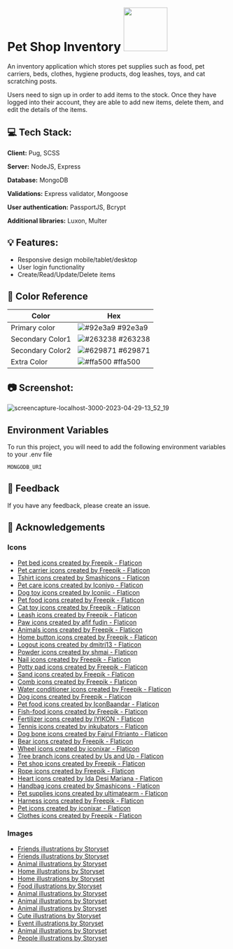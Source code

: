 # Pet Shop Inventory <img src="https://user-images.githubusercontent.com/79658534/235299023-3adc13ba-ea87-4602-9d32-18cb0dc1a1ad.png" width='100px'/>

An inventory application which stores pet supplies such as food, pet carriers, beds, clothes, hygiene products, dog leashes, toys, and cat scratching posts.

Users need to sign up in order to add items to the stock. Once they have logged into their account, they are able to add new items, delete them, and edit the details of the items.

## :computer: Tech Stack:

**Client:** Pug, SCSS

**Server:** NodeJS, Express

**Database:** MongoDB

**Validations:** Express validator, Mongoose

**User authentication:** PassportJS, Bcrypt

**Additional libraries:** Luxon, Multer

## :bulb: Features:

- Responsive design mobile/tablet/desktop
- User login functionality
- Create/Read/Update/Delete items

## :art: Color Reference

| Color            | Hex                                                              |
| ---------------- | ---------------------------------------------------------------- |
| Primary color    | ![#92e3a9](https://via.placeholder.com/10/92e3a9?text=+) #92e3a9 |
| Secondary Color1 | ![#263238](https://via.placeholder.com/10/263238?text=+) #263238 |
| Secondary Color2 | ![#629871](https://via.placeholder.com/10/629871?text=+) #629871 |
| Extra Color      | ![#ffa500](https://via.placeholder.com/10/ffa500?text=+) #ffa500 |

## :camera: Screenshot:

![screencapture-localhost-3000-2023-04-29-13_52_19](https://user-images.githubusercontent.com/79658534/235298921-7901d414-e8e5-44a3-a817-e692a625a4d2.png)


## Environment Variables

To run this project, you will need to add the following environment variables to your .env file

`MONGODB_URI`

## :speech_balloon: Feedback

If you have any feedback, please create an issue.

## :loudspeaker: Acknowledgements

### Icons

- <a href="https://www.flaticon.com/free-icons/pet-bed" title="pet bed icons">Pet bed icons created by Freepik - Flaticon</a>
- <a href="https://www.flaticon.com/free-icons/pet-carrier" title="pet carrier icons">Pet carrier icons created by Freepik - Flaticon</a>
- <a href="https://www.flaticon.com/free-icons/tshirt" title="tshirt icons">Tshirt icons created by Smashicons - Flaticon</a>
- <a href="https://www.flaticon.com/free-icons/pet-care" title="pet care icons">Pet care icons created by Iconiyo - Flaticon</a>
- <a href="https://www.flaticon.com/free-icons/dog-toy" title="dog toy icons">Dog toy icons created by Iconiic - Flaticon</a>
- <a href="https://www.flaticon.com/free-icons/pet-food" title="pet food icons">Pet food icons created by Freepik - Flaticon</a>
- <a href="https://www.flaticon.com/free-icons/cat-toy" title="cat toy icons">Cat toy icons created by Freepik - Flaticon</a>
- <a href="https://www.flaticon.com/free-icons/leash" title="leash icons">Leash icons created by Freepik - Flaticon</a>
- <a href="https://www.flaticon.com/free-icons/paw" title="paw icons">Paw icons created by afif fudin - Flaticon</a>
- <a href="https://www.flaticon.com/free-icons/animals" title="animals icons">Animals icons created by Freepik - Flaticon</a>
- <a href="https://www.flaticon.com/free-icons/home-button" title="home button icons">Home button icons created by Freepik - Flaticon</a>
- <a href="https://www.flaticon.com/free-icons/logout" title="logout icons">Logout icons created by dmitri13 - Flaticon</a>
- <a href="https://www.flaticon.com/free-icons/powder" title="powder icons">Powder icons created by shmai - Flaticon</a>
- <a href="https://www.flaticon.com/free-icons/nail" title="nail icons">Nail icons created by Freepik - Flaticon</a>
- <a href="https://www.flaticon.com/free-icons/potty-pad" title="potty pad icons">Potty pad icons created by Freepik - Flaticon</a>
- <a href="https://www.flaticon.com/free-icons/sand" title="sand icons">Sand icons created by Freepik - Flaticon</a>
- <a href="https://www.flaticon.com/free-icons/comb" title="comb icons">Comb icons created by Freepik - Flaticon</a>
- <a href="https://www.flaticon.com/free-icons/water-conditioner" title="water conditioner icons">Water conditioner icons created by Freepik - Flaticon</a>
- <a href="https://www.flaticon.com/free-icons/dog" title="dog icons">Dog icons created by Freepik - Flaticon</a>
- <a href="https://www.flaticon.com/free-icons/pet-food" title="pet food icons">Pet food icons created by IconBaandar - Flaticon</a>
- <a href="https://www.flaticon.com/free-icons/fish-food" title="fish-food icons">Fish-food icons created by Freepik - Flaticon</a>
- <a href="https://www.flaticon.com/free-icons/fertilizer" title="fertilizer icons">Fertilizer icons created by IYIKON - Flaticon</a>
- <a href="https://www.flaticon.com/free-icons/tennis" title="tennis icons">Tennis icons created by inkubators - Flaticon</a>
- <a href="https://www.flaticon.com/free-icons/dog-bone" title="dog bone icons">Dog bone icons created by Fajrul Fitrianto - Flaticon</a>
- <a href="https://www.flaticon.com/free-icons/bear" title="bear icons">Bear icons created by Freepik - Flaticon</a>
- <a href="https://www.flaticon.com/free-icons/wheel" title="wheel icons">Wheel icons created by iconixar - Flaticon</a>
- <a href="https://www.flaticon.com/free-icons/tree-branch" title="tree branch icons">Tree branch icons created by Us and Up - Flaticon</a>
- <a href="https://www.flaticon.com/free-icons/pet-shop" title="pet shop icons">Pet shop icons created by Freepik - Flaticon</a>
- <a href="https://www.flaticon.com/free-icons/rope" title="rope icons">Rope icons created by Freepik - Flaticon</a>
- <a href="https://www.flaticon.com/free-icons/heart" title="heart icons">Heart icons created by Ida Desi Mariana - Flaticon</a>
- <a href="https://www.flaticon.com/free-icons/handbag" title="handbag icons">Handbag icons created by Smashicons - Flaticon</a>
- <a href="https://www.flaticon.com/free-icons/pet-supplies" title="pet supplies icons">Pet supplies icons created by ultimatearm - Flaticon</a>
- <a href="https://www.flaticon.com/free-icons/harness" title="harness icons">Harness icons created by Freepik - Flaticon</a>
- <a href="https://www.flaticon.com/free-icons/pet" title="pet icons">Pet icons created by iconixar - Flaticon</a>
- <a href="https://www.flaticon.com/free-icons/clothes" title="clothes icons">Clothes icons created by Freepik - Flaticon</a>

### Images

- <a href="https://storyset.com/friends">Friends illustrations by Storyset</a>
- <a href="https://storyset.com/friends">Friends illustrations by Storyset</a>
- <a href="https://storyset.com/animal">Animal illustrations by Storyset</a>
- <a href="https://storyset.com/home">Home illustrations by Storyset</a>
- <a href="https://storyset.com/home">Home illustrations by Storyset</a>
- <a href="https://storyset.com/food">Food illustrations by Storyset</a>
- <a href="https://storyset.com/animal">Animal illustrations by Storyset</a>
- <a href="https://storyset.com/animal">Animal illustrations by Storyset</a>
- <a href="https://storyset.com/animal">Animal illustrations by Storyset</a>
- <a href="https://storyset.com/cute">Cute illustrations by Storyset</a>
- <a href="https://storyset.com/event">Event illustrations by Storyset</a>
- <a href="https://storyset.com/animal">Animal illustrations by Storyset</a>
- <a href="https://storyset.com/people">People illustrations by Storyset</a>
